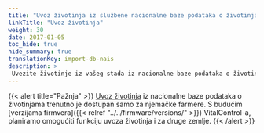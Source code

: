```yaml
---
title: "Uvoz životinja iz službene nacionalne baze podataka o životinjama"
linkTitle: "Uvoz životinja"
weight: 30
date: 2017-01-05
toc_hide: true
hide_summary: true
translationKey: import-db-nais
description: >
 Uvezite životinje iz vašeg stada iz nacionalne baze podataka o životinjama vaše zemlje u VitalControl.
---
```

{{< alert title="Pažnja" >}}
[Uvoz životinja](/docs/data-link/hi-tier/tierimport/) iz nacionalne baze podataka o životinjama trenutno je dostupan samo za njemačke farmere. S budućim [verzijama firmvera]({{< relref "../../firmware/versions/" >}}) VitalControl-a, planiramo omogućiti funkciju uvoza životinja i za druge zemlje.
{{< /alert >}}
